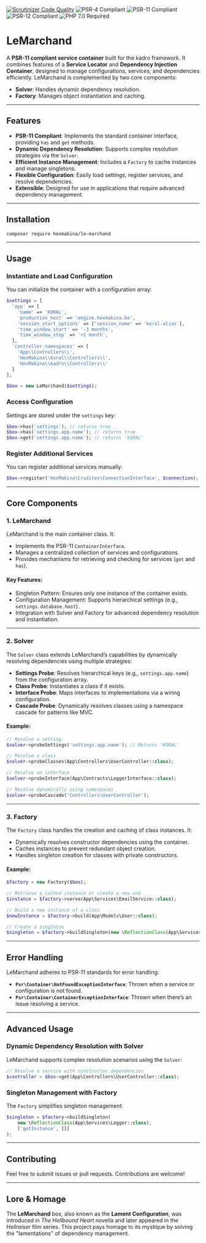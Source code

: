 [![Scrutinizer Code Quality](https://scrutinizer-ci.com/g/HexMakina/LeMarchand/badges/quality-score.png?b=main)](https://scrutinizer-ci.com/g/HexMakina/LeMarchand/?branch=main)
<img src="https://img.shields.io/badge/PSR-4-brightgreen" alt="PSR-4 Compliant" />
<img src="https://img.shields.io/badge/PSR-11-brightgreen" alt="PSR-11 Compliant" />
<img src="https://img.shields.io/badge/PSR-12-brightgreen" alt="PSR-12 Compliant" />
<img src="https://img.shields.io/badge/PHP-7.0-brightgreen" alt="PHP 7.0 Required" />


# **LeMarchand**

A **PSR-11 compliant service container** built for the kadro framework. It combines features of a **Service Locator** and **Dependency Injection Container**, designed to manage configurations, services, and dependencies efficiently. LeMarchand is complemented by two core components:
- **Solver**: Handles dynamic dependency resolution.
- **Factory**: Manages object instantiation and caching.

---

## **Features**
- **PSR-11 Compliant**: Implements the standard container interface, providing `has` and `get` methods.
- **Dynamic Dependency Resolution**: Supports complex resolution strategies via the `Solver`.
- **Efficient Instance Management**: Includes a `Factory` to cache instances and manage singletons.
- **Flexible Configuration**: Easily load settings, register services, and resolve dependencies.
- **Extensible**: Designed for use in applications that require advanced dependency management.

---

## **Installation**
```bash
composer require hexmakina/le-marchand
```

---

## **Usage**

### **Instantiate and Load Configuration**
You can initialize the container with a configuration array:

```php
$settings = [  
  'app' => [
    'name' => 'KORAL',
    'production_host' => 'engine.hexmakina.be',
    'session_start_options' => ['session_name' => 'koral-alias'],
    'time_window_start' => '-3 months',
    'time_window_stop' => '+1 month',
  ],
  'controller_namespaces' => [
    'App\\Controllers\\',
    'HexMakina\\koral\\Controllers\\',
    'HexMakina\\kadro\\Controllers\\'
  ]
];

$box = new LeMarchand($settings);
```

### **Access Configuration**
Settings are stored under the `settings` key:
```php
$box->has('settings'); // returns true
$box->has('settings.app.name'); // returns true
$box->get('settings.app.name'); // returns 'KORAL'
```

### **Register Additional Services**
You can register additional services manually:
```php
$box->register('HexMakina\Crudites\ConnectionInterface', $connection);
```
---

## **Core Components**

### **1. LeMarchand**
LeMarchand is the main container class. It:
- Implements the PSR-11 `ContainerInterface`.
- Manages a centralized collection of services and configurations.
- Provides mechanisms for retrieving and checking for services (`get` and `has`).

#### Key Features:
- Singleton Pattern: Ensures only one instance of the container exists.
- Configuration Management: Supports hierarchical settings (e.g., `settings.database.host`).
- Integration with Solver and Factory for advanced dependency resolution and instantiation.

---

### **2. Solver**
The `Solver` class extends LeMarchand’s capabilities by dynamically resolving dependencies using multiple strategies:
- **Settings Probe**: Resolves hierarchical keys (e.g., `settings.app.name`) from the configuration array.
- **Class Probe**: Instantiates a class if it exists.
- **Interface Probe**: Maps interfaces to implementations via a wiring configuration.
- **Cascade Probe**: Dynamically resolves classes using a namespace cascade for patterns like MVC.

#### Example:
```php
// Resolve a setting
$solver->probeSettings('settings.app.name'); // Returns 'KORAL'

// Resolve a class
$solver->probeClasses(App\Controllers\UserController::class);

// Resolve an interface
$solver->probeInterface(App\Contracts\LoggerInterface::class);

// Resolve dynamically using namespaces
$solver->probeCascade('Controllers\UserController');
```

---

### **3. Factory**
The `Factory` class handles the creation and caching of class instances. It:
- Dynamically resolves constructor dependencies using the container.
- Caches instances to prevent redundant object creation.
- Handles singleton creation for classes with private constructors.

#### Example:
```php
$factory = new Factory($box);

// Retrieve a cached instance or create a new one
$instance = $factory->serve(App\Services\EmailService::class);

// Build a new instance of a class
$newInstance = $factory->build(App\Models\User::class);

// Create a singleton
$singleton = $factory->buildSingleton(new \ReflectionClass(App\Services\Singleton::class), ['getInstance', []]);
```

---

## **Error Handling**
LeMarchand adheres to PSR-11 standards for error handling:
- **`Psr\Container\NotFoundExceptionInterface`**: Thrown when a service or configuration is not found.
- **`Psr\Container\ContainerExceptionInterface`**: Thrown when there’s an issue resolving a service.

---

## **Advanced Usage**

### Dynamic Dependency Resolution with Solver
LeMarchand supports complex resolution scenarios using the `Solver`:
```php
// Resolve a service with constructor dependencies
$controller = $box->get(App\Controllers\UserController::class);
```

### Singleton Management with Factory
The `Factory` simplifies singleton management:
```php
$singleton = $factory->buildSingleton(
    new \ReflectionClass(App\Services\Logger::class),
    ['getInstance', []]
);
```

---

## **Contributing**
Feel free to submit issues or pull requests. Contributions are welcome!

---

## **Lore & Homage**
The **LeMarchand** box, also known as the **Lament Configuration**, was introduced in *The Hellbound Heart* novella and later appeared in the *Hellraiser* film series. This project pays homage to its mystique by solving the "lamentations" of dependency management.
